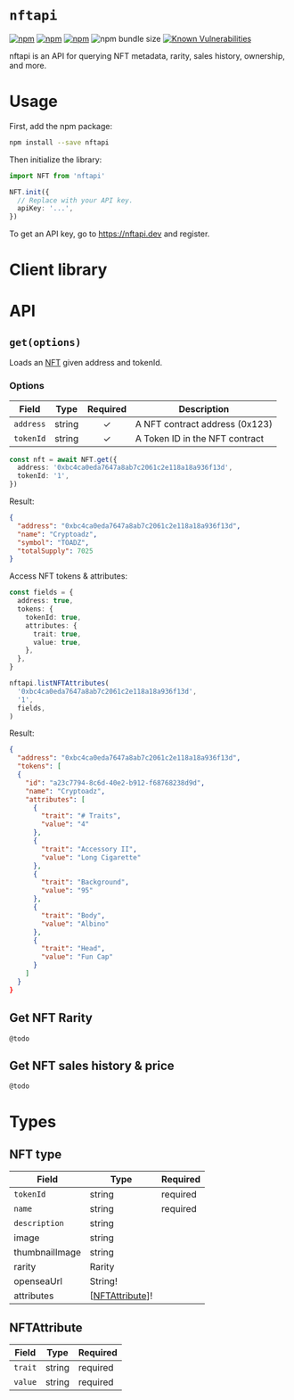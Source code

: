 # `nftapi`

[![npm](https://img.shields.io/npm/v/nftapi.svg?style=flat-square)](https://www.npmjs.com/package/nftapi)
[![npm](https://img.shields.io/npm/l/nftapi.svg?style=flat-square)](https://www.npmjs.com/package/nftapi)
[![npm](https://img.shields.io/npm/dt/nftapi.svg?style=flat-square)](https://www.npmjs.com/package/nftapi)
![npm bundle size](https://img.shields.io/bundlephobia/min/nftapi)
[![Known Vulnerabilities](https://snyk.io/test/github/nftapi/nftapi/badge.svg)](https://snyk.io/test/github/nftapi/nftapi)

<!-- ![Twitter Follow](https://img.shields.io/twitter/follow/nftapi) -->

nftapi is an API for querying NFT metadata, rarity, sales history, ownership, and more.

# Usage

First, add the npm package:

```sh
npm install --save nftapi
```

Then initialize the library:

```typescript
import NFT from 'nftapi'

NFT.init({
  // Replace with your API key.
  apiKey: '...',
})
```

To get an API key, go to https://nftapi.dev and register.

# Client library

# API

## `get(options)`

Loads an [NFT](#nft) given address and tokenId.

### Options

| Field     | Type   | Required           | Description                    |
| --------- | ------ | ------------------ | ------------------------------ |
| `address` | string | <center>✓</center> | A NFT contract address (0x123) |
| `tokenId` | string | <center>✓</center> | A Token ID in the NFT contract |

```typescript
const nft = await NFT.get({
  address: '0xbc4ca0eda7647a8ab7c2061c2e118a18a936f13d',
  tokenId: '1',
})
```

Result:

```json
{
  "address": "0xbc4ca0eda7647a8ab7c2061c2e118a18a936f13d",
  "name": "Cryptoadz",
  "symbol": "TOADZ",
  "totalSupply": 7025
}
```

<!-- ## `listNFTAttributes(options)` -->

Access NFT tokens & attributes:

```typescript
const fields = {
  address: true,
  tokens: {
    tokenId: true,
    attributes: {
      trait: true,
      value: true,
    },
  },
}

nftapi.listNFTAttributes(
  '0xbc4ca0eda7647a8ab7c2061c2e118a18a936f13d',
  '1',
  fields,
)
```

Result:

```json
{
  "address": "0xbc4ca0eda7647a8ab7c2061c2e118a18a936f13d",
  "tokens": [
  {
    "id": "a23c7794-8c6d-40e2-b912-f68768238d9d",
    "name": "Cryptoadz",
    "attributes": [
      {
        "trait": "# Traits",
        "value": "4"
      },
      {
        "trait": "Accessory II",
        "value": "Long Cigarette"
      },
      {
        "trait": "Background",
        "value": "95"
      },
      {
        "trait": "Body",
        "value": "Albino"
      },
      {
        "trait": "Head",
        "value": "Fun Cap"
      }
    ]
  }
}
```

## Get NFT Rarity

```
@todo
```

## Get NFT sales history & price

```
@todo
```

# Types

## NFT type

| Field          | Type                             | Required |
| -------------- | -------------------------------- | -------- |
| `tokenId`      | string                           | required |
| `name`         | string                           | required |
| `description`  | string                           |
| image          | string                           |
| thumbnailImage | string                           |
| rarity         | Rarity                           |
| openseaUrl     | String!                          |
| attributes     | [[NFTAttribute](#nftattribute)]! |

## NFTAttribute

| Field   | Type   | Required |
| ------- | ------ | -------- |
| `trait` | string | required |
| `value` | string | required |

<!-- # Using the client

## `getContract(address)`

via Client

```typescript
client.getContract('0x123').then(console.log)

{
  name: ''
}
```

via GraphQL

```graphql
query {
  getContract(address: "0x123") {
    id
    name
    symbol
  }
}
```

## `getNFT(address, tokenId)`

via Client

```typescript
client.getNFT('0x123', '1').get({
  id: true,
  name: true,
  symbol: true,
})
```

via GraphQL

```graphql
query {
  getNFT(address: "0x123", tokenId: "1") {
    id
    name
    symbol
  }
}
```

# Types

## Contract

## NFT

## Attribute -->
